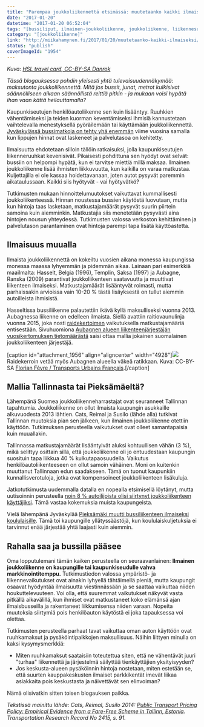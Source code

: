 ```yaml
---
title: "Parempaa joukkoliikennettä etsimässä: muutetaanko kaikki ilmaiseksi?"
date: "2017-01-20"
datetime: "2017-01-20 06:52:04"
tags: "[bussiliput, ilmainen-joukkoliikenne, joukkoliikenne, liikennesuunnittelu]"
category: "[joukkoliikenne]"
link: "http://miikahamynen.fi/2017/01/20/muutetaanko-kaikki-ilmaiseksi/"
status: "publish"
coverImageId: "1954"
---
```


_Kuva: [HSL travel card, CC-BY-SA Danrok](https://commons.wikimedia.org/wiki/File:HSL_travel_card.JPG)_

_Tässä blogauksessa pohdin yleisesti yhtä tulevaisuudennäkymää: maksutonta joukkoliikennettä. Mitä jos bussit, junat, metrot kulkisivat säännölliseen aikaan säännöllistä reittiä pitkin - ja mukaan voisi hypätä ihan vaan kättä heilauttamalla?_

Kaupunkiseutujen henkilöautoliikenne sen kuin lisääntyy. Ruuhkien vähentämiseksi ja teiden kuorman keventämiseksi ihmisiä kannustetaan vaihtelevalla menestyksellä pyöräilemään tai käyttämään joukkoliikennettä. [Jyväskylässä bussimatkoja on tehty yhä enemmän](http://yle.fi/uutiset/3-9166992) viime vuosina samalla kun lippujen hinnat ovat laskeneet ja palvelutasoa on kehitetty.

Ilmaisuutta ehdotetaan silloin tällöin ratkaisuksi, jolla kaupunkiseutujen liikenneruuhkat kevenisivät. Pikaisesti pohdittuna sen hyödyt ovat selvät: bussiin on helpompi hypätä, kun ei tarvitse miettiä millä maksaa. Ilmainen joukkoliikenne lisää ihmisten liikkuvuutta, kun kaikilla on varaa matkustaa. Kuljettajilla ei ole kassaa hoidettavanaan, joten autot pysyvät paremmin aikataulussaan. Kaikki siis hyötyvät - vai hyötyvätkö?

Tutkimusten mukaan hinnoittelumuutokset vaikuttavat kummallisesti joukkoliikenteessä. Hinnan noustessa bussien käytöstä luovutaan, mutta kun hintoja taas lasketaan, matkustajamäärät pysyvät suurin piirtein samoina kuin aiemminkin. Matkustajia siis menetetään pysyvästi aina hintojen nousun yhteydessä. Tutkimusten valossa verkoston kehittäminen ja palvelutason parantaminen ovat hintoja parempi tapa lisätä käyttöastetta.

## Ilmaisuus muualla

Ilmaista joukkoliikennettä on kokeiltu vuosien aikana monessa kaupungissa monessa maassa lyhyemmän ja pidemmän aikaa. Lainaan pari esimerkkiä maailmalta: Hasselt, Belgia (1996), Templin, Saksa (1997) ja Aubagne, Ranska (2009) parantivat joukkoliikenteen saatavuutta ja muuttivat liikenteen ilmaiseksi. Matkustajamäärät lisääntyvät roimasti, mutta parhaissakin arvioissa vain 10-20 % tästä lisäyksestä on tullut aiemmin autoilleista ihmisistä.

Hasseltissa bussiliikenne palautettiin ikävä kyllä maksulliseksi vuonna 2013. Aubagnessa liikenne on edelleen ilmaista. Siellä avattiin raitiovaunulinja vuonna 2015, joka nosti [raidekertoimen](http://jlf.fi/f20/4640-raidekerroin/) vaikutuksella matkustajamääriä entisestään. Sivuhuomiona [Aubagnen alueen liikenteenjärjestäjän vuosikertomuksen tietomäärästä](http://paysdaubagne.fr/sites/default/files/documents/cra_2015_29_juil_16.pdf) saisi ottaa mallia jokainen suomalainen joukkoliikenteen järjestäjä.

\[caption id="attachment\_1956" align="aligncenter" width="4928"\][![](http://miikahamynen.fi/wp-content/uploads/2017/01/Alstom_Citadis_Compact_LIGNES_DE_LAGGLO_Château_Blanc_-_Florian_Fèvre.jpg)](http://miikahamynen.fi/wp-content/uploads/2017/01/Alstom_Citadis_Compact_LIGNES_DE_LAGGLO_Château_Blanc_-_Florian_Fèvre.jpg) Raidekerroin vetää myös Aubagnen alueella väkeä ratikkaan. Kuva: CC-BY-SA [Florian Fèvre / Transports Urbains Français](https://commons.wikimedia.org/wiki/File:Alstom_Citadis_Compact_LIGNES_DE_L%27AGGLO_Ch%C3%A2teau_Blanc_-_Florian_F%C3%A8vre.JPG).\[/caption\]

## Mallia Tallinnasta tai Pieksämäeltä?

Lähempänä Suomea joukkoliikenneharrastajat ovat seuranneet Tallinnan tapahtumia. Joukkoliikenne on ollut ilmaista kaupungin asukkaille alkuvuodesta 2013 lähtien. Cats, Reimal ja Susilo (lähde alla) tutkivat Tallinnan muutoksia pian sen jälkeen, kun ilmainen joukkoliikenne otettiin käyttöön. Tutkimuksen perusteella vaikutukset ovat olleet samantapaisia kuin muuallakin.

Tallinnassa matkustajamäärät lisääntyivät aluksi kohtuullisen vähän (3 %), mikä selittyy osittain sillä, että joukkoliikenne oli jo entuudestaan kaupungin suosituin tapa liikkua 40 % kulkutapaosuudella. Vaikutus henkilöautoliikenteeseen on ollut samoin vähäinen. Moni on kuitenkin muuttanut Tallinnaan edun saadakseen. Tämä on tuonut kaupunkiin kunnallisverotuloja, jotka ovat kompensoineet joukkoliikenteen lisäkuluja.

Jatkotutkimusta uudemmalla datalla en nopealla etsimisellä löytänyt, mutta uutisoinnin perusteella [noin 8 % autoilijoista olisi siirtynyt joukkoliikenteen käyttäjiksi](http://www.mtv.fi/uutiset/ulkomaat/artikkeli/tallinna-siirtyi-ilmaiseen-joukkoliikenteeseen-ansaitsee-nyt-20-miljoonaa-lisaeuroa-vuosittain/6116724). Tämä vastaa kokemuksia muista kaupungeista.

Vielä lähempänä Jyväskylää [Pieksämäki muutti bussiliikenteen ilmaiseksi koululaisille](http://yle.fi/uutiset/3-7765562). Tämä toi kaupungille yllätyssäästöjä, kun koululaiskuljetuksia ei tarvinnut enää järjestää yhtä laajasti kuin aiemmin.

## Rahalla saa ja bussilla pääsee

Oma lopputulemani tämän kaiken perusteella on seuraavanlainen: **Ilmainen joukkoliikenne on kaupungille tai kaupunkiseudulle vahva markkinointitemppu.** Tutkimustiedon valossa ympäristö- ja liikennevaikutukset ovat ainakin lyhyellä tähtäimellä pieniä, mutta kaupungit osaavat hyödyntää ilmaisuutta viestinnässään ja se saattaa vaikuttaa niiden houkuttelevuuteen. Voi olla, että suuremmat vaikutukset näkyvät vasta pitkällä aikavälillä, kun ihmiset ovat matkustaneet koko elämänsä ajan ilmaisbusseilla ja rakentaneet liikkumisensa niiden varaan. Nopeita muutoksia siirtymiä pois henkilöauton käytöstä ei joka tapauksessa voi olettaa.

Tutkimusten perusteella parhaat tavat vaikuttaa oman auton käyttöön ovat ruuhkamaksut ja pysäköintipaikkojen maksullisuus. Näihin liittyen minulla on kaksi kysymysmerkkiä:

- Miten ruuhkamaksut saataisiin toteutettua siten, että ne vähentävät juuri "turhaa" liikennettä ja järjestelmä säilyttää tienkäyttäjien yksityisyyden?
- Jos keskusta-alueen pysäköinnin hintoja nostetaan, miten estetään se, että suurten kauppakeskusten ilmaiset parkkikentät imevät liikaa asiakkaita pois keskustasta ja näivettävät sen elinvoiman?

Nämä olisivatkin sitten toisen blogauksen paikka.

_Tekstissä mainittu lähde: Cats, Reimal, Susilo 2014: [Public Transport Pricing Policy: Empirical Evidence from a Fare-Free Scheme in Tallinn, Estonia](http://dx.doi.org/10.3141/2415-10). Transportation Research Record No 2415, s. 91._

